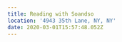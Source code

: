```yaml
---
title: Reading with Soandso
location: '4943 35th Lane, NY, NY'
date: 2020-03-01T15:57:48.052Z
---
```

